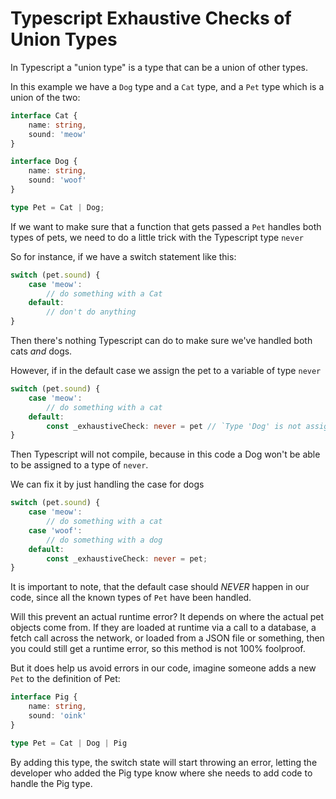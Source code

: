 # Typescript Exhaustive Checks of Union Types

In Typescript a "union type" is a type that can be a union of other types.

In this example we have a `Dog` type and a `Cat` type, and a `Pet` type which is a
union of the two:

```typescript
interface Cat {
    name: string,
    sound: 'meow'
}

interface Dog {
    name: string,
    sound: 'woof'
}

type Pet = Cat | Dog;
```

If we want to make sure that a function that gets passed a `Pet` handles both 
types of pets, we need to do a little trick with the Typescript type `never`

So for instance, if we have a switch statement like this:

```typescript
switch (pet.sound) {
    case 'meow':
        // do something with a Cat
    default: 
        // don't do anything
}
```

Then there's nothing Typescript can do to make sure we've handled both cats *and* dogs.

However, if in the default case we assign the pet to a variable of type `never`

```typescript
switch (pet.sound) {
    case 'meow':
        // do something with a cat
    default: 
        const _exhaustiveCheck: never = pet // `Type 'Dog' is not assignable to type 'never'
}
```

Then Typescript will not compile, because in this code a Dog won't be able to be
assigned to a type of `never`.

We can fix it by just handling the case for dogs

```typescript
switch (pet.sound) {
    case 'meow':
        // do something with a cat
    case 'woof': 
        // do something with a dog
    default:
        const _exhaustiveCheck: never = pet;
}
```

It is important to note, that the default case should *NEVER* happen in our code, 
since all the known types of `Pet` have been handled. 

Will this prevent an actual runtime error? It depends on where the actual pet
objects come from. If they are loaded at runtime via a call to a database, 
a fetch call across the network, or loaded from a JSON file or something, then 
you could still get a runtime error, so this method is not 100% foolproof.

But it does help us avoid errors in our code, imagine someone adds a new `Pet` to the definition of Pet:

```typescript
interface Pig {
    name: string,
    sound: 'oink'
}

type Pet = Cat | Dog | Pig
```

By adding this type, the switch state will start throwing an error, letting the
developer who added the Pig type know where she needs to add code to handle the
Pig type.
